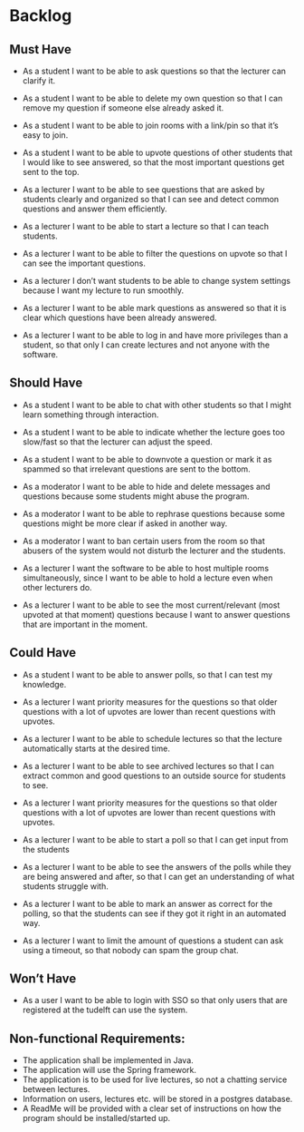 # Backlog
## Must Have
- As a student I want to be able to ask questions so that the lecturer can clarify it.
- As a student I want to be able to delete my own question so that I can remove my question if someone else already asked it.
- As a student I want to be able to join rooms with a link/pin so that it’s easy to join.
- As a student I want to be able to upvote questions of other students that I would like to see answered, so that the most important questions get sent to the top.

- As a lecturer I want to be able to see questions that are asked by students clearly and organized so that I can see and detect common questions and answer them efficiently. 
- As a lecturer I want to be able to start a lecture so that I can teach students.
- As a lecturer I want to be able to filter the questions on upvote so that I can see the important questions.
- As a lecturer I don’t want students to be able to change system settings because I want my lecture to run smoothly.
- As a lecturer I want to be able mark questions as answered so that it is clear which questions have been already answered.
- As a lecturer I want to be able to log in and have more privileges than a student, so that only I can create lectures and not anyone with the software.

## Should Have 
- As a student I want to be able to chat with other students so that I might learn something through interaction.
- As a student I want to be able to indicate whether the lecture goes too slow/fast so that the lecturer can adjust the speed.
- As a student I want to be able to downvote a question or mark it as spammed so that irrelevant questions are sent to the bottom. 

- As a moderator I want to be able to hide and delete messages and questions because some students might abuse the program.
- As a moderator I want to be able to rephrase questions because some questions might be more clear if asked in another way.
- As a moderator I want to ban certain users from the room so that abusers of the system would not disturb the lecturer and the students.
 
- As a lecturer I want the software to be able to host multiple rooms simultaneously, since I want to be able to hold a lecture even when other lecturers do.
- As a lecturer I want to be able to see the most current/relevant (most upvoted at that moment) questions because I want to answer questions that are important in the moment.

## Could Have
- As a student I want to be able to answer polls, so that I can test my knowledge.

- As a lecturer I want priority measures for the questions so that older questions with a lot of upvotes are lower than recent questions with upvotes.
- As a lecturer I want to be able to schedule lectures so that the lecture automatically starts at the desired time.
- As a lecturer I want to be able to see archived lectures so that I can extract common and good questions to an outside source for students to see.
- As a lecturer I want priority measures for the questions so that older questions with a lot of upvotes are lower than recent questions with upvotes.
- As a lecturer I want to be able to start a poll so that I can get input from the students
- As a lecturer I want to be able to see the answers of the polls while they are being answered and after, so that I can get an understanding of what students struggle with.
- As a lecturer I want to be able to mark an answer as correct for the polling, so that the students can see if they got it right in an automated way.
- As a lecturer I want to limit the amount of questions a student can ask using a timeout, so that nobody can spam the group chat.

## Won’t Have
- As a user I want to be able to login with SSO so that only users that are registered at the tudelft can use the system.

## Non-functional Requirements:
- The application shall be implemented in Java.
- The application will use the Spring framework.
- The application is to be used for live lectures, so not a chatting service between lectures.
- Information on users, lectures etc. will be stored in a postgres database.
- A ReadMe will be provided with a clear set of instructions on how the program should be installed/started up.

